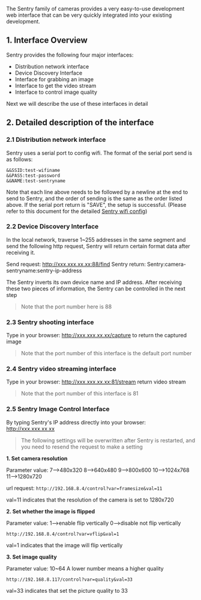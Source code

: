 The Sentry family of cameras provides a very easy-to-use development web interface that can be very quickly integrated into your existing development.

## 1. Interface Overview

Sentry provides the following four major interfaces:
- Distribution network interface
- Device Discovery Interface
- Interface for grabbing an image
- Interface to get the video stream
- Interface to control image quality

Next we will describe the use of these interfaces in detail


## 2. Detailed description of the interface

### 2.1 Distribution network interface

Sentry uses a serial port to config wifi. The format of the serial port send is as follows:

```
&&SSID:test-wifiname
&&PASS:test-password
&&NAME:test-sentryname
```

Note that each line above needs to be followed by a newline at the end to send to Sentry, and the order of sending is the same as the order listed above. If the serial port return is "SAVE", the setup is successful. (Please refer to this document for the detailed [Sentry wifi config](https://docs.google.com/presentation/d/1kwmyUJnEdvoTmH9pVKA9GpsY37tbT-Z7G08sZ-Bsne4/edit?usp=sharing))


### 2.2 Device Discovery Interface

In the local network, traverse 1~255 addresses in the same segment and send the following http request, Sentry will return certain format data after receiving it.

Send request: http://xxx.xxx.xx.xx:88/find
Sentry return: Sentry:camera-sentryname:sentry-ip-address

The Sentry inverts its own device name and IP address. After receiving these two pieces of information, the Sentry can be controlled in the next step
> Note that the port number here is 88


### 2.3 Sentry shooting interface

Type in your browser: http://xxx.xxx.xx.xx/capture to return the captured image
> Note that the port number of this interface is the default port number

### 2.4 Sentry video streaming interface

Type in your browser: http://xxx.xxx.xx.xx:81/stream
return video stream
> Note that the port number of this interface is 81


### 2.5 Sentry Image Control Interface

By typing Sentry's IP address directly into your browser: http://xxx.xxx.xx.xx

> The following settings will be overwritten after Sentry is restarted, and  you need to resend the request to make a setting

**1. Set camera resolution**

Parameter value:
7-->480x320
8-->640x480
9-->800x600
10-->1024x768
11-->1280x720

url request: 
```http://192.168.8.4/control?var=framesize&val=11```

val=11 indicates that the resolution of the camera is set to 1280x720

**2. Set whether the image is flipped**

Parameter value:
1-->enable     flip vertically
0-->disable    not flip vertically

```http://192.168.8.4/control?var=vflip&val=1```

val=1 indicates that the image will flip vertically


**3. Set image quality**

Parameter value:
10~64
A lower number means a higher quality


```http://192.168.8.117/control?var=quality&val=33```

val=33 indicates that set the picture quality to 33





